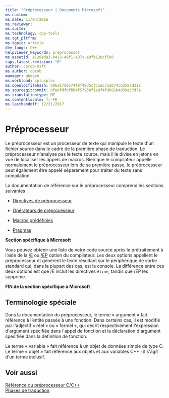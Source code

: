 ```yaml
---
title: "Préprocesseur | Documents Microsoft"
ms.custom: 
ms.date: 11/04/2016
ms.reviewer: 
ms.suite: 
ms.technology: cpp-tools
ms.tgt_pltfrm: 
ms.topic: article
dev_langs: C++
helpviewer_keywords: preprocessor
ms.assetid: e120eda3-b413-49f1-a07c-e9fb128cf500
caps.latest.revision: "6"
author: corob-msft
ms.author: corob
manager: ghogen
ms.workload: cplusplus
ms.openlocfilehash: 596e17d0574f9f4935cf31ec71eb74cb2587d312
ms.sourcegitcommit: 8fa8fdf0fbb4f57950f1e8f4f9b81b4d39ec7d7a
ms.translationtype: MT
ms.contentlocale: fr-FR
ms.lasthandoff: 12/21/2017
---
```

# <a name="preprocessor"></a>Préprocesseur
Le préprocesseur est un processeur de texte qui manipule le texte d'un fichier source dans le cadre de la première phase de traduction. Le préprocesseur n'analyse pas le texte source, mais il le divise en jetons en vue de localiser les appels de macros. Bien que le compilateur appelle normalement le préprocesseur lors de sa première passe, le préprocesseur peut également être appelé séparément pour traiter du texte sans compilation.  
  
 La documentation de référence sur le préprocesseur comprend les sections suivantes :  
  
-   [Directives de préprocesseur](../preprocessor/preprocessor-directives.md)  
  
-   [Opérateurs de préprocesseur](../preprocessor/preprocessor-operators.md)  
  
-   [Macros prédéfinies](../preprocessor/predefined-macros.md)  
  
-   [Pragmas](../preprocessor/pragma-directives-and-the-pragma-keyword.md)  
  
 **Section spécifique à Microsoft**  
  
 Vous pouvez obtenir une liste de votre code source après le prétraitement à l’aide de la [/E](../build/reference/e-preprocess-to-stdout.md) ou [/EP](../build/reference/ep-preprocess-to-stdout-without-hash-line-directives.md) option du compilateur. Les deux options appellent le préprocesseur et génèrent le texte résultant sur le périphérique de sortie standard qui, dans la plupart des cas, est la console. La différence entre ces deux options est que /E inclut les directives `#line`, tandis que /EP les supprime.  
  
 **FIN de la section spécifique à Microsoft**  
  
##  <a name="_predir_special_terminology"></a>Terminologie spéciale  
 Dans la documentation du préprocesseur, le terme « argument » fait référence à l’entité passée à une fonction. Dans certains cas, il est modifié par l'adjectif « réel » ou « formel », qui décrit respectivement l'expression d'argument spécifiée dans l'appel de fonction et la déclaration d'argument spécifiée dans la définition de fonction.  
  
 Le terme « variable » fait référence à un objet de données simple de type C. Le terme « objet » fait référence aux objets et aux variables C++ ; il s'agit d'un terme inclusif.  
  
## <a name="see-also"></a>Voir aussi  
 [Référence du préprocesseur C/C++](../preprocessor/c-cpp-preprocessor-reference.md)   
 [Phases de traduction](../preprocessor/phases-of-translation.md)